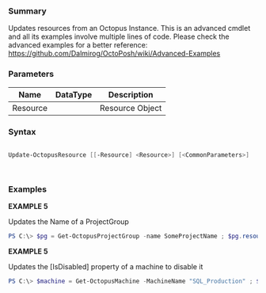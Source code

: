 ﻿### Summary
Updates resources from an Octopus Instance. This is an advanced cmdlet and all its examples involve multiple lines of code. Please check the advanced examples for a better reference: https://github.com/Dalmirog/OctoPosh/wiki/Advanced-Examples
### Parameters
| Name | DataType          | Description |
| ------------- | ----------- | ----------- |
| Resource |  |  Resource Object     |

### Syntax
``` powershell

Update-OctopusResource [[-Resource] <Resource>] [<CommonParameters>]




``` 

### Examples
**EXAMPLE 5**

Updates the Name of a ProjectGroup

 ``` powershell 
 PS C:\> $pg = Get-OctopusProjectGroup -name SomeProjectName ; $pg.resource.name = "SomeOtherProjectName" ; Update-OctopusResource -resource $pg.resource
 ``` 

**EXAMPLE 5**

Updates the [IsDisabled] property of a machine to disable it

 ``` powershell 
 PS C:\> $machine = Get-OctopusMachine -MachineName "SQL_Production" ; $machine.resource.isdisabled = $true ; Update-OctopusResource -resource $machine.resource
 ``` 

